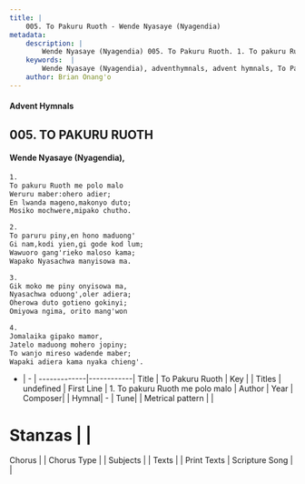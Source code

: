 ```yaml
---
title: |
    005. To Pakuru Ruoth - Wende Nyasaye (Nyagendia)
metadata:
    description: |
        Wende Nyasaye (Nyagendia) 005. To Pakuru Ruoth. 1. To pakuru Ruoth me polo malo Weruru maber:ohero adier; En lwanda mageno,makonyo duto; Mosiko mochwere,mipako chutho.  2. To paruru piny,en hono maduong' Gi nam,kodi yien,gi gode kod lum; Wawuoro gang'rieko maloso kama; Wapako Nyasachwa manyisowa ma.  3. Gik moko me piny onyisowa ma, Nyasachwa oduong',oler adiera; Oherowa duto gotieno gokinyi; Omiyowa ngima, orito mang'won  4. Jomalaika gipako mamor, Jatelo maduong mohero jopiny; To wanjo mireso wadende maber; Wapaki adiera kama nyaka chieng'.  
    keywords:  |
        Wende Nyasaye (Nyagendia), adventhymnals, advent hymnals, To Pakuru Ruoth, 1. To pakuru Ruoth me polo malo. 
    author: Brian Onang'o
---
```


#### Advent Hymnals
## 005. TO PAKURU RUOTH
####  Wende Nyasaye (Nyagendia),

```txt
1.
To pakuru Ruoth me polo malo
Weruru maber:ohero adier;
En lwanda mageno,makonyo duto;
Mosiko mochwere,mipako chutho.

2.
To paruru piny,en hono maduong'
Gi nam,kodi yien,gi gode kod lum;
Wawuoro gang'rieko maloso kama;
Wapako Nyasachwa manyisowa ma.

3.
Gik moko me piny onyisowa ma,
Nyasachwa oduong',oler adiera;
Oherowa duto gotieno gokinyi;
Omiyowa ngima, orito mang'won

4.
Jomalaika gipako mamor,
Jatelo maduong mohero jopiny;
To wanjo mireso wadende maber;
Wapaki adiera kama nyaka chieng'.


```

- |   -  |
-------------|------------|
Title | To Pakuru Ruoth |
Key |  |
Titles | undefined |
First Line | 1. To pakuru Ruoth me polo malo |
Author | 
Year | 
Composer| |
Hymnal|  - |
Tune|  |
Metrical pattern | |
# Stanzas |  |
Chorus |  |
Chorus Type |  |
Subjects | |
Texts |  |
Print Texts | 
Scripture Song |  |
    
